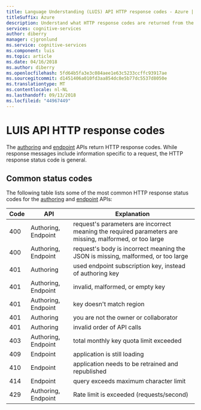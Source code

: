 ```yaml
---
title: Language Understanding (LUIS) API HTTP response codes - Azure | Microsoft Docs
titleSuffix: Azure
description: Understand what HTTP response codes are returned from the LUIS Authoring and Endpoint APIs
services: cognitive-services
author: diberry
manager: cjgronlund
ms.service: cognitive-services
ms.component: luis
ms.topic: article
ms.date: 04/16/2018
ms.author: diberry
ms.openlocfilehash: 5fd64b5fa3e3c084aee1e63c5233ccffc93917ae
ms.sourcegitcommit: d1451406a010fd3aa854dc8e5b77dc5537d8050e
ms.translationtype: MT
ms.contentlocale: nl-NL
ms.lasthandoff: 09/13/2018
ms.locfileid: "44967449"
---
```

# <a name="luis-api-http-response-codes"></a>LUIS API HTTP response codes
The [authoring](https://aka.ms/luis-authoring-apis) and [endpoint](https://aka.ms/luis-endpoint-apis) APIs return HTTP response codes. While response messages include information specific to a request, the HTTP response status code is general. 

## <a name="common-status-codes"></a>Common status codes
The following table lists some of the most common HTTP response status codes for the [authoring](https://aka.ms/luis-authoring-apis) and [endpoint](https://aka.ms/luis-endpoint-apis) APIs:

|Code|API|Explanation|
|:--|--|--|
|400|Authoring, Endpoint|request's parameters are incorrect meaning the required parameters are missing, malformed, or too large|
|400|Authoring, Endpoint|request's body is incorrect meaning the JSON is missing, malformed, or too large|
|401|Authoring|used endpoint subscription key, instead of authoring key|
|401|Authoring, Endpoint|invalid, malformed, or empty key|
|401|Authoring, Endpoint| key doesn't match region|
|401|Authoring|you are not the owner or collaborator|
|401|Authoring|invalid order of API calls|
|403|Authoring, Endpoint|total monthly key quota limit exceeded|
|409|Endpoint|application is still loading|
|410|Endpoint|application needs to be retrained and republished|
|414|Endpoint|query exceeds maximum character limit|
|429|Authoring, Endpoint|Rate limit is exceeded (requests/second)|